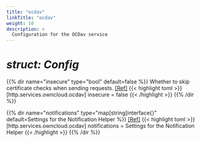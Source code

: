 ```yaml
---
title: "ocdav"
linkTitle: "ocdav"
weight: 10
description: >
  Configuration for the OCDav service
---
```


# _struct: Config_

{{% dir name="insecure" type="bool" default=false %}}
Whether to skip certificate checks when sending requests. [[Ref]](https://github.com/cs3org/reva/tree/master/internal/http/services/owncloud/ocdav/ocdav.go#L110)
{{< highlight toml >}}
[http.services.owncloud.ocdav]
insecure = false
{{< /highlight >}}
{{% /dir %}}

{{% dir name="notifications" type="map[string]interface{}" default=Settings for the Notification Helper %}}
 [[Ref]](https://github.com/cs3org/reva/tree/master/internal/http/services/owncloud/ocdav/ocdav.go#L123)
{{< highlight toml >}}
[http.services.owncloud.ocdav]
notifications = Settings for the Notification Helper
{{< /highlight >}}
{{% /dir %}}

